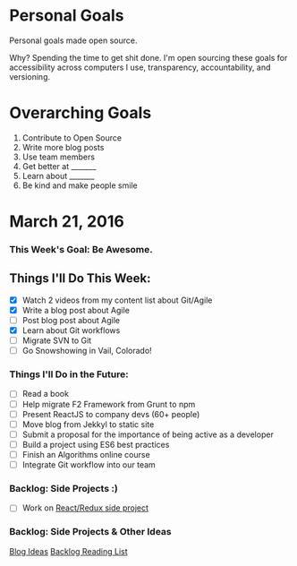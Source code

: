 Personal Goals
==============

Personal goals made open source.

Why? Spending the time to get shit done. I'm open sourcing these goals for accessibility across computers I use, transparency, accountability, and versioning.

# Overarching Goals
1. Contribute to Open Source
2. Write more blog posts
3. Use team members
4. Get better at _______
5. Learn about _______
6. Be kind and make people smile

# March 21, 2016

### This Week's Goal: Be Awesome.

## Things I'll Do This Week:
- [X] Watch 2 videos from my content list about Git/Agile
- [X] Write a blog post about Agile
- [ ] Post blog post about Agile
- [X] Learn about Git workflows
- [ ] Migrate SVN to Git
- [ ] Go Snowshowing in Vail, Colorado!

### Things I'll Do in the Future:
- [ ] Read a book
- [ ] Help migrate F2 Framework from Grunt to npm
- [ ] Present ReactJS to company devs (60+ people)
- [ ] Move blog from Jekkyl to static site
- [ ] Submit a proposal for the importance of being active as a developer
- [ ] Build a project using ES6 best practices
- [ ] Finish an Algorithms online course
- [ ] Integrate Git workflow into our team

### Backlog: Side Projects :)
- [ ] Work on [React/Redux side project](https://github.com/benpetersen/React-Stock-Quotes)

### Backlog: Side Projects & Other Ideas
[Blog Ideas](https://github.com/benpetersen/personal-goals/tree/master/ideas-and-misc/blog-ideas.md)
[Backlog Reading List](https://github.com/benpetersen/personal-goals/tree/master/ideas-and-misc/book-checklist.md)
